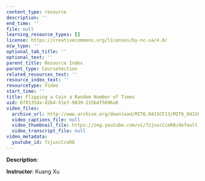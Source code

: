 ```yaml
---
content_type: resource
description: ''
end_time: ''
file: null
learning_resource_types: []
license: https://creativecommons.org/licenses/by-nc-sa/4.0/
ocw_type: ''
optional_tab_title: ''
optional_text: ''
parent_title: Resource Index
parent_type: CourseSection
related_resources_text: ''
resource_index_text: ''
resourcetype: Video
start_time: ''
title: Flipping a Coin a Random Number of Times
uid: 6f0135da-d2b4-51e7-9039-215bd75696a6
video_files:
  archive_url: http://www.archive.org/download/MIT6.041SCF13/MIT6_041SCF13_No_16_Ch1_FlipCoinRandomNumber_300k.mp4
  video_captions_file: null
  video_thumbnail_file: https://img.youtube.com/vi/7zjuscCceR8/default.jpg
  video_transcript_file: null
video_metadata:
  youtube_id: 7zjuscCceR8
---
```


**Description**:

**Instructor**: Kuang Xu

